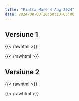```yaml
---
title: "Piatra Mare 4 Aug 2024"
date: 2024-08-03T20:50:13+03:00
---
```


## Versiune 1
{{< rawhtml >}}
<div class="strava-embed-placeholder" data-embed-type="route" data-embed-id="3254873782032691122" data-style="standard" data-from-embed="false"></div><script src="https://strava-embeds.com/embed.js"></script>
{{< /rawhtml >}}

## Versiune 2
{{< rawhtml >}}
<div class="strava-embed-placeholder" data-embed-type="route" data-embed-id="3254873782032691122" data-style="standard" data-map-hash="10.91/45.5614/25.6245" data-from-embed="true"></div><script src="https://strava-embeds.com/embed.js"></script>
{{< /rawhtml >}}
